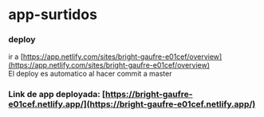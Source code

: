 # app-surtidos

### deploy
ir a [https://app.netlify.com/sites/bright-gaufre-e01cef/overview](https://app.netlify.com/sites/bright-gaufre-e01cef/overview)  
El deploy es automatico al hacer commit a master  

### Link de app deployada: [https://bright-gaufre-e01cef.netlify.app/](https://bright-gaufre-e01cef.netlify.app/)
